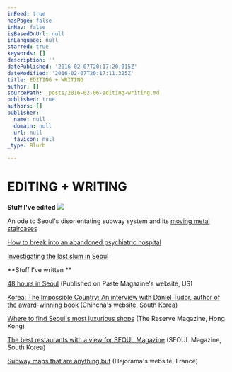 ```yaml
---
inFeed: true
hasPage: false
inNav: false
isBasedOnUrl: null
inLanguage: null
starred: true
keywords: []
description: ''
datePublished: '2016-02-07T20:17:20.015Z'
dateModified: '2016-02-07T20:17:11.325Z'
title: EDITING + WRITING
author: []
sourcePath: _posts/2016-02-06-editing-writing.md
published: true
authors: []
publisher:
  name: null
  domain: null
  url: null
  favicon: null
_type: Blurb

---
```

# EDITING + WRITING

**Stuff I've edited**
![](https://the-grid-user-content.s3-us-west-2.amazonaws.com/ab27ebe3-b3f3-44b9-a60d-1d3e2f1ec645.jpg)

An ode to Seoul's disorientating subway system and its [moving ][0][metal staircases][0]

[How to break into an abandoned psychiatric hospital][1]

[Investigating the last slum in Seoul ][2]

**Stuff I've written **

[48 hours in Seoul][3] (Published on Paste Magazine's website, US)

[Korea: The Impossible Country: An interview with Daniel Tudor, author of the award-winning book][4] (Chincha's website, South Korea)

[Where to find Seoul's most luxurious shops][5] (The Reserve Magazine, Hong Kong)

[The best restaurants with a view for SEOUL Magazine][6] (SEOUL Magazine, South Korea)

[Subway maps that are anything but][7] (Hejorama's website, France)

[0]: http://chincha.co.uk/2013/01/seouls-moving-metal-staircases/
[1]: http://chincha.co.uk/2013/06/breaking-into-a-haunted-mental-hospital-in-korea/
[2]: http://chincha.co.uk/2013/07/seouls-guryeong-slum/
[3]: www.pastemagazine.com/articles/2015/11/greetings-from-seoul.html
[4]: http://chincha.co.uk/2012/11/korea-the-impossible-country/
[5]: http://thereserve-asia.com/shopping-weekender-seoul/
[6]: http://magazine.seoulselection.com/2013/06/07/a-feast-for-your-eyes/
[7]: http://www.hejorama.com/articles/the-monday-map-zero-per-zero-10513/